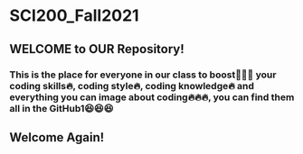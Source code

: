 <h1> SCI200_Fall2021</h1>
<h2> WELCOME to <b>OUR</b> Repository!</h2>
<h3>This is the place for everyone in our class to boost🚀🚀🚀 your coding skills🔥, coding style🔥, coding knowledge🔥 and everything you can image about coding🔥🔥🔥, you can find them all in the GitHub1😆😆😆</h3>

<h2>Welcome Again!</h2>
